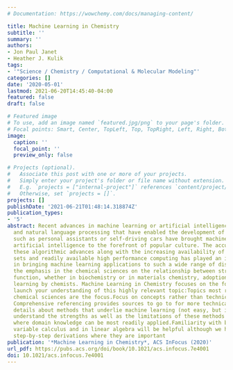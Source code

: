 ```yaml
---
# Documentation: https://wowchemy.com/docs/managing-content/

title: Machine Learning in Chemistry
subtitle: ''
summary: ''
authors:
- Jon Paul Janet
- Heather J. Kulik
tags:
- '"Science / Chemistry / Computational & Molecular Modeling"'
categories: []
date: '2020-05-01'
lastmod: 2021-06-20T14:45:40-04:00
featured: false
draft: false

# Featured image
# To use, add an image named `featured.jpg/png` to your page's folder.
# Focal points: Smart, Center, TopLeft, Top, TopRight, Left, Right, BottomLeft, Bottom, BottomRight.
image:
  caption: ''
  focal_point: ''
  preview_only: false

# Projects (optional).
#   Associate this post with one or more of your projects.
#   Simply enter your project's folder or file name without extension.
#   E.g. `projects = ["internal-project"]` references `content/project/deep-learning/index.md`.
#   Otherwise, set `projects = []`.
projects: []
publishDate: '2021-06-21T01:48:14.318874Z'
publication_types:
- '5'
abstract: Recent advances in machine learning or artificial intelligence for vision
  and natural language processing that have enabled the development of new technologies
  such as personal assistants or self-driving cars have brought machine learning and
  artificial intelligence to the forefront of popular culture. The accumulation of
  these algorithmic advances along with the increasing availability of large data
  sets and readily available high performance computing has played an important role
  in bringing machine learning applications to such a wide range of disciplines. Given
  the emphasis in the chemical sciences on the relationship between structure and
  function, whether in biochemistry or in materials chemistry, adoption of machine
  learning by chemists. Machine Learning in Chemistry focuses on the following to
  launch your understanding of this highly relevant topic:Topics most relevant to
  chemical sciences are the focus.Focus on concepts rather than technical details.
  Comprehensive referencing provides sources to go to for more technical details.Key
  details about methods that underlie machine learning (not easy, but important to
  understand the strengths as well as the limitations of these methods and to identify
  where domain knowledge can be most readily applied.Familiarity with basic single
  variable calculus and in linear algebra will be helpful although we have provided
  step-by-step derivations where they are important
publication: '*Machine Learning in Chemistry*, ACS InFocus (2020)'
url_pdf: https://pubs.acs.org/doi/book/10.1021/acs.infocus.7e4001
doi: 10.1021/acs.infocus.7e4001
---
```


